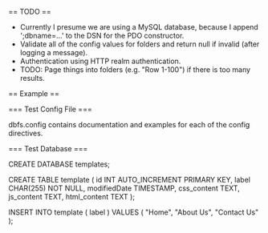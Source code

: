 
== TODO ==

* Currently I presume we are using a MySQL database, because I append ';dbname=...' to the DSN for the PDO constructor.
* Validate all of the config values for folders and return null if invalid (after logging a message).
* Authentication using HTTP realm authentication.
* TODO: Page things into folders (e.g. "Row 1-100") if there is too many results.

== Example ==

=== Test Config File ===

dbfs.config contains documentation and examples for each of the config directives.

=== Test Database ===

CREATE DATABASE templates;

CREATE TABLE template (
	id INT AUTO_INCREMENT PRIMARY KEY,
	label CHAR(255) NOT NULL,
	modifiedDate TIMESTAMP,
	css_content TEXT,
	js_content TEXT,
	html_content TEXT
);

INSERT INTO template ( label ) VALUES ( "Home", "About Us", "Contact Us" );
